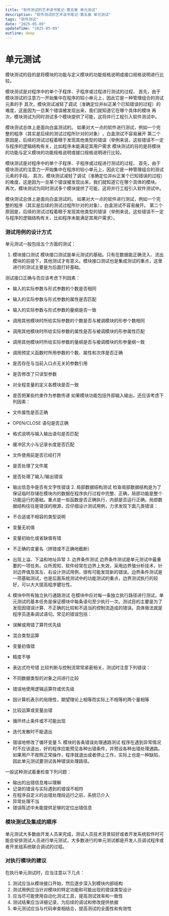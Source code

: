 ```yaml
---
title: "软件测试的艺术读书笔记-第五章 单元测试"
description: "软件测试的艺术读书笔记-第五章 单元测试"
tags: "软件测试"
date: "2025-05-09"
updateTime: "2025-05-09"
outline: deep
---
```


# 单元测试
模块测试的目的是将模块的功能与定义模块的功能规格说明或接口规格说明进行比较。

模块测试是对程序中的单个子程序、子程序或过程进行测试的过程，
首先，由于模块测试的注意力一开始集中在程序的较小单元上，因此它是一种管理组合的测试元素的手
其次，模块测试减轻了调试（准确定位并纠正某个已知错误的过程）的难度，这是因为一旦某个错误被发现出来，我们就知道它在哪个具体的模块
再次，模块测试为同时测试多个模块提供了可能，这将并行工程引入软件测试中。

模块测试总体上是面向白盒测试的。
如果对大一点的软件进行测试，例如一个完整的程序（其实是后续的测试过程所针对的对象）​，白盒测试不容易展开
第二个原因是，后续的测试过程着眼于发现其他类型的错误（举例来说，这些错误不一定与程序的逻辑结构有关，比如程序未能满足其用户需求
模块测试的目的是将模块的功能与定义模块的功能规格说明或接口规格说明进行比较。

模块测试是对程序中的单个子程序、子程序或过程进行测试的过程，
首先，由于模块测试的注意力一开始集中在程序的较小单元上，因此它是一种管理组合的测试元素的手段。
其次，模块测试减轻了调试（准确定位并纠正某个已知错误的过程）的难度，这是因为一旦某个错误被发现出来，我们就知道它在哪个具体的模块。
再次，模块测试为同时测试多个模块提供了可能，这将并行工程引入软件测试中。

模块测试总体上是面向白盒测试的。
如果对大一点的软件进行测试，例如一个完整的程序（其实是后续的测试过程所针对的对象），白盒测试不容易展开。
第二个原因是，后续的测试过程着眼于发现其他类型的错误（举例来说，这些错误不一定与程序的逻辑结构有关，比如程序未能满足其用户需求）。

### 测试用例的设计方式
单元测试一般包括五个方面的测试：
 1. 模块接口测试
模块接口测试是单元测试的基础。只有在数据能正确流入、流出模块的前提下，其他测试才有意义。模块接口测试也是集成测试的重点，这里进行的测试主要是为后面打好基础。

测试接口正确与否应该考虑下列因素：

- 输入的实际参数与形式参数的个数是否相同
- 输入的实际参数与形式参数的属性是否匹配
- 输入的实际参数与形式参数的量纲是否一致
- 调用其他模块时所给实际参数的个数是否与被调模块的形参个数相同
- 调用其他模块时所给实际参数的属性是否与被调模块的形参属性匹配
- 调用其他模块时所给实际参数的量纲是否与被调模块的形参量纲一致
- 调用预定义函数时所用参数的个数、属性和次序是否正确
- 是否存在与当前入口点无关的参数引用
- 是否修改了只读型参数
- 对全程变量的定义各模块是否一致
- 是否把某些约束作为参数传递
如果模块功能包括外部输入输出，还应该考虑下列因素：

- 文件属性是否正确
- OPEN/CLOSE 语句是否正确
- 格式说明与输入输出语句是否匹配
- 缓冲区大小与记录长度是否匹配
- 文件使用前是否已经打开
- 是否处理了文件尾
- 是否处理了输入/输出错误
- 输出信息中是否有文字性错误 2. 局部数据结构测试
检查局部数据结构是为了保证临时存储在模块内的数据在程序执行过程中完整、正确，局部功能是整个功能运行的基础。重点是一些函数是否正确执行，内部是否运行正确。局部数据结构往往是错误的根源，应仔细设计测试用例，力求发现下面几类错误：

- 不合适或不相容的类型说明
- 变量无初值
- 变量初始化或省缺值有错
- 不正确的变量名（拼错或不正确地截断）
- 出现上溢、下溢和地址异常 3. 边界条件测试
边界条件测试是单元测试中最重要的一项任务。众所周知，软件经常在边界上失效，采用边界值分析技术，针对边界值及其左、右设计测试用例，很有可能发现新的错误。边界条件测试是一项基础测试，也是后面系统测试中的功能测试的重点，边界测试执行的较好，可以大大提高程序健壮性。
 4. 模块中所有独立执行通路测试
在模块中应对每一条独立执行路径进行测试，单元测试的基本任务是保证模块中每条语句至少执行一次。测试目的主要是为了发现因错误计算、不正确的比较和不适当的控制流造成的错误。具体做法就是程序员逐条调试语句。常见的错误包括：

- 误解或用错了算符优先级
- 混合类型运算
- 变量初值错
- 精度不够
- 表达式符号错
比较判断与控制流常常紧密相关，测试时注意下列错误：

- 不同数据类型的对象之间进行比较
- 错误地使用逻辑运算符或优先级
- 因计算机表示的局限性，期望理论上相等而实际上不相等的两个量相等
- 比较运算或变量出错
- 循环终止条件或不可能出现
- 迭代发散时不能退出
- 错误地修改了循环变量 5. 模块的各条错误处理通路测试
程序在遇到异常情况时不应该退出，好的程序应能预见各种出错条件，并预设各种出错处理通路。如果用户不按照正常操作，程序就退出或者停止工作，实际上也是一种缺陷，因此单元测试要测试各种错误处理路径。

一般这种测试着重检查下列问题：

- 输出的出错信息难以理解
- 记录的错误与实际遇到的错误不相符
- 在程序自定义的出错处理段运行之前，系统已介入
- 异常处理不当
- 错误陈述中未能提供足够的定位出错信息
### 模块测试及集成的顺序
单元测试大多数由开发人员来完成，测试人员技术背景较好或者开发系统软件时可能会安排测试人员进行单元测试，大多数进行的单元测试都是开发人员调试程序或者开发组系统联合调试的过程。

### 对执行模块的建议
在执行单元测试时，应当注意以下几点：

1. 测试应当从模块接口开始，然后逐步深入到模块内部结构
2. 测试用例应当针对模块的特定功能和可能出现的错误类型设计
3. 应当尽可能使用自动化测试工具，提高测试效率和一致性
4. 测试结果应当详细记录，为后续的调试和修改提供依据
5. 单元测试应当与代码审查相结合，提高测试的全面性和有效性